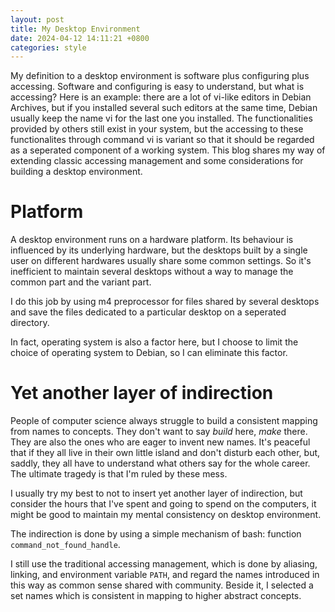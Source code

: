 ```yaml
---
layout: post
title: My Desktop Environment
date: 2024-04-12 14:11:21 +0800
categories: style
---
```


My definition to a desktop environment is software plus configuring plus accessing.
Software and configuring is easy to understand, but what is accessing?
Here is an example: there are a lot of vi-like editors in Debian Archives, but if you
installed several such editors at the same time, Debian usually keep the name vi
for the last one you installed. The functionalities provided by others still exist
in your system, but the accessing to these functionalites through command vi
is variant so that it should be regarded as a seperated component of a working system.
This blog shares my way of extending classic accessing management and some considerations
for building a desktop environment.

# Platform

A desktop environment runs on a hardware platform. Its behaviour is influenced by its
underlying hardware, but the desktops built by a single user
on different hardwares usually share some common settings. So it's inefficient
to maintain several desktops without a way to manage the common part and the variant part.

I do this job by using m4 preprocessor for files shared by several desktops and save the
files dedicated to a particular desktop on a seperated directory.

In fact, operating system is also a factor here, but I choose to limit the choice
of operating system to Debian, so I can eliminate this factor.

# Yet another layer of indirection

People of computer science always struggle to build a consistent mapping from names to concepts.
They don't want to say _build_ here, _make_ there. They are also the ones who are eager
to invent new names. It's peaceful that if they all live in their own little island and don't disturb
each other, but, saddly, they all have to understand what others say for the whole career.
The ultimate tragedy is that I'm ruled by these mess.

I usually try my best to not to insert yet another layer of indirection, but consider the hours that
I've spent and going to spend on the computers, it might be good to maintain my mental consistency on desktop environment.

The indirection is done by using a simple mechanism of bash: function ``command_not_found_handle``.

I still use the traditional accessing management, which is done by aliasing, linking, and environment variable ``PATH``,
and regard the names introduced in this way as common sense shared with community. Beside it,
I selected a set names which is consistent in mapping to higher abstract concepts.
